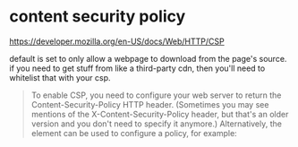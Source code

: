 # content security policy
https://developer.mozilla.org/en-US/docs/Web/HTTP/CSP

default is set to only allow a webpage to download from the page's source. if you need to get stuff from like a third-party cdn, then you'll need to whitelist that with your csp.

>To enable CSP, you need to configure your web server to return the Content-Security-Policy HTTP header. (Sometimes you may see mentions of the X-Content-Security-Policy header, but that's an older version and you don't need to specify it anymore.)
> Alternatively, the <meta> element can be used to configure a policy, for example: <meta http-equiv="Content-Security-Policy" content="default-src 'self'; img-src https://*; child-src 'none';"> 
